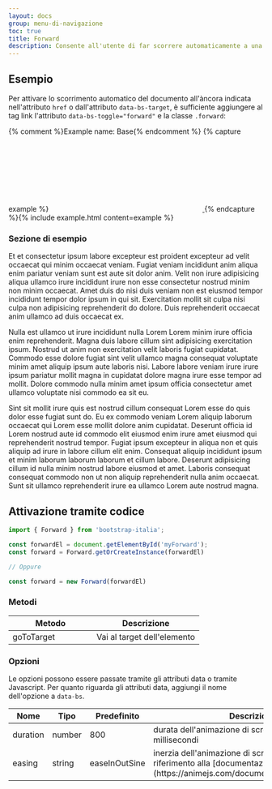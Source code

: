 ```yaml
---
layout: docs
group: menu-di-navigazione
toc: true
title: Forward
description: Consente all'utente di far scorrere automaticamente a una parte specifica della pagina.
---
```


## Esempio

Per attivare lo scorrimento automatico del documento all'àncora indicata nell'attributo `href` o dall'attributo `data-bs-target`, è sufficiente aggiungere al tag link l'attributo `data-bs-toggle="forward"` e la classe `.forward`:

{% comment %}Example name: Base{% endcomment %}
{% capture example %}
<a href="#sezione-di-esempio" data-bs-toggle="forward" class="forward" aria-label="Vai a: Sezione di esempio">
<svg class="icon icon-lg icon-primary"><use href="{{ site.baseurl }}/dist/svg/sprites.svg#it-expand"></use></svg>
</a>
{% endcapture %}{% include example.html content=example %}

### Sezione di esempio

Et et consectetur ipsum labore excepteur est proident excepteur ad velit occaecat qui minim occaecat veniam. Fugiat veniam incididunt anim aliqua enim pariatur veniam sunt est aute sit dolor anim. Velit non irure adipisicing aliqua ullamco irure incididunt irure non esse consectetur nostrud minim non minim occaecat. Amet duis do nisi duis veniam non est eiusmod tempor incididunt tempor dolor ipsum in qui sit. Exercitation mollit sit culpa nisi culpa non adipisicing reprehenderit do dolore. Duis reprehenderit occaecat anim ullamco ad duis occaecat ex.

Nulla est ullamco ut irure incididunt nulla Lorem Lorem minim irure officia enim reprehenderit. Magna duis labore cillum sint adipisicing exercitation ipsum. Nostrud ut anim non exercitation velit laboris fugiat cupidatat. Commodo esse dolore fugiat sint velit ullamco magna consequat voluptate minim amet aliquip ipsum aute laboris nisi. Labore labore veniam irure irure ipsum pariatur mollit magna in cupidatat dolore magna irure esse tempor ad mollit. Dolore commodo nulla minim amet ipsum officia consectetur amet ullamco voluptate nisi commodo ea sit eu.

Sint sit mollit irure quis est nostrud cillum consequat Lorem esse do quis dolor esse fugiat sunt do. Eu ex commodo veniam Lorem aliquip laborum occaecat qui Lorem esse mollit dolore anim cupidatat. Deserunt officia id Lorem nostrud aute id commodo elit eiusmod enim irure amet eiusmod qui reprehenderit nostrud tempor. Fugiat ipsum excepteur in aliqua non et quis aliquip ad irure in labore cillum elit enim. Consequat aliquip incididunt ipsum et minim laborum laborum laborum et cillum labore. Deserunt adipisicing cillum id nulla minim nostrud labore eiusmod et amet. Laboris consequat consequat commodo non ut non aliquip reprehenderit nulla anim occaecat. Sunt sit ullamco reprehenderit irure ea ullamco Lorem aute nostrud magna.

## Attivazione tramite codice

```js
import { Forward } from 'bootstrap-italia';

const forwardEl = document.getElementById('myForward');
const forward = Forward.getOrCreateInstance(forwardEl)

// Oppure 

const forward = new Forward(forwardEl)
```

### Metodi

<table class="table table-bordered table-striped">
  <thead>
    <tr>
      <th style="width: 150px;">Metodo</th>
      <th>Descrizione</th>
    </tr>
  </thead>
  <tbody>
    <tr>
      <td>goToTarget</td>
      <td>Vai al target dell'elemento</td>
    </tr>
  </tbody>
</table>

### Opzioni

Le opzioni possono essere passate tramite gli attributi data o tramite Javascript. Per quanto riguarda gli attributi data, aggiungi il nome dell'opzione a `data-bs`.

<table class="table table-bordered table-striped">
  <thead>
    <tr>
      <th style="width: 100px;">Nome</th>
      <th style="width: 50px;">Tipo</th>
      <th style="width: 50px;">Predefinito</th>
      <th>Descrizione</th>
    </tr>
  </thead>
  <tbody>
    <tr>
      <td>duration</td>
      <td>number</td>
      <td>800</td>
      <td>durata dell'animazione di scroll espressa in millisecondi</td>
    </tr>
    <tr>
      <td>easing</td>
      <td>string</td>
      <td>easeInOutSine</td>
      <td>inerzia dell'animazione di scroll. Per i valori fare riferimento alla [documentazione di AnimeJs](https://animejs.com/documentation/#linearEasing).</td>
    </tr>
  </tbody>
</table>

